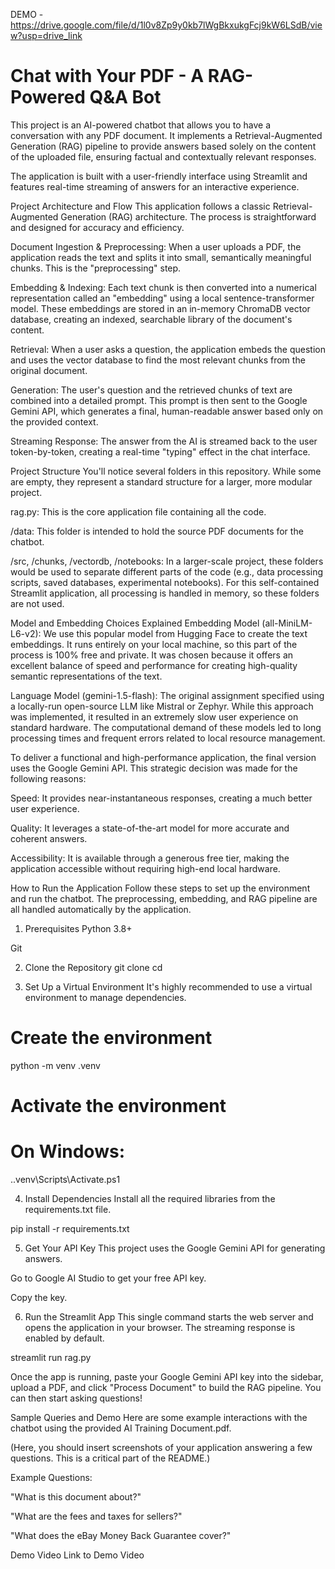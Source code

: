 DEMO - https://drive.google.com/file/d/1l0v8Zp9y0kb7lWgBkxukgFcj9kW6LSdB/view?usp=drive_link
# Chat with Your PDF - A RAG-Powered Q&A Bot
This project is an AI-powered chatbot that allows you to have a conversation with any PDF document. It implements a Retrieval-Augmented Generation (RAG) pipeline to provide answers based solely on the content of the uploaded file, ensuring factual and contextually relevant responses.

The application is built with a user-friendly interface using Streamlit and features real-time streaming of answers for an interactive experience.

Project Architecture and Flow
This application follows a classic Retrieval-Augmented Generation (RAG) architecture. The process is straightforward and designed for accuracy and efficiency.

Document Ingestion & Preprocessing: When a user uploads a PDF, the application reads the text and splits it into small, semantically meaningful chunks. This is the "preprocessing" step.

Embedding & Indexing: Each text chunk is then converted into a numerical representation called an "embedding" using a local sentence-transformer model. These embeddings are stored in an in-memory ChromaDB vector database, creating an indexed, searchable library of the document's content.

Retrieval: When a user asks a question, the application embeds the question and uses the vector database to find the most relevant chunks from the original document.

Generation: The user's question and the retrieved chunks of text are combined into a detailed prompt. This prompt is then sent to the Google Gemini API, which generates a final, human-readable answer based only on the provided context.

Streaming Response: The answer from the AI is streamed back to the user token-by-token, creating a real-time "typing" effect in the chat interface.

Project Structure
You'll notice several folders in this repository. While some are empty, they represent a standard structure for a larger, more modular project.

rag.py: This is the core application file containing all the code.

/data: This folder is intended to hold the source PDF documents for the chatbot.

/src, /chunks, /vectordb, /notebooks: In a larger-scale project, these folders would be used to separate different parts of the code (e.g., data processing scripts, saved databases, experimental notebooks). For this self-contained Streamlit application, all processing is handled in memory, so these folders are not used.

Model and Embedding Choices Explained
Embedding Model (all-MiniLM-L6-v2): We use this popular model from Hugging Face to create the text embeddings. It runs entirely on your local machine, so this part of the process is 100% free and private. It was chosen because it offers an excellent balance of speed and performance for creating high-quality semantic representations of the text.

Language Model (gemini-1.5-flash): The original assignment specified using a locally-run open-source LLM like Mistral or Zephyr. While this approach was implemented, it resulted in an extremely slow user experience on standard hardware. The computational demand of these models led to long processing times and frequent errors related to local resource management.

To deliver a functional and high-performance application, the final version uses the Google Gemini API. This strategic decision was made for the following reasons:

Speed: It provides near-instantaneous responses, creating a much better user experience.

Quality: It leverages a state-of-the-art model for more accurate and coherent answers.

Accessibility: It is available through a generous free tier, making the application accessible without requiring high-end local hardware.

How to Run the Application
Follow these steps to set up the environment and run the chatbot. The preprocessing, embedding, and RAG pipeline are all handled automatically by the application.

1. Prerequisites
Python 3.8+

Git

2. Clone the Repository
git clone <your-repository-url>
cd <your-repository-name>

3. Set Up a Virtual Environment
It's highly recommended to use a virtual environment to manage dependencies.

# Create the environment
python -m venv .venv

# Activate the environment
# On Windows:
.\.venv\Scripts\Activate.ps1


4. Install Dependencies
Install all the required libraries from the requirements.txt file.

pip install -r requirements.txt

5. Get Your API Key
This project uses the Google Gemini API for generating answers.

Go to Google AI Studio to get your free API key.

Copy the key.

6. Run the Streamlit App
This single command starts the web server and opens the application in your browser. The streaming response is enabled by default.

streamlit run rag.py

Once the app is running, paste your Google Gemini API key into the sidebar, upload a PDF, and click "Process Document" to build the RAG pipeline. You can then start asking questions!

Sample Queries and Demo
Here are some example interactions with the chatbot using the provided AI Training Document.pdf.

(Here, you should insert screenshots of your application answering a few questions. This is a critical part of the README.)

Example Questions:

"What is this document about?"

"What are the fees and taxes for sellers?"

"What does the eBay Money Back Guarantee cover?"

Demo Video
Link to Demo Video
